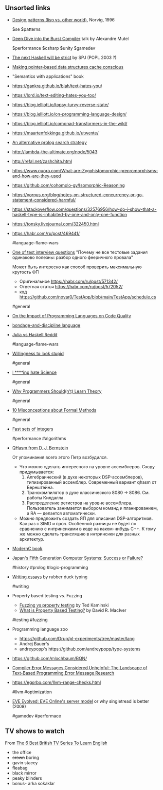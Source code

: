 ## Unsorted links


- [Design patterns (lisp vs. other world)](https://norvig.com/design-patterns/design-patterns.pdf), Norvig, 1996

  $se $patterns


- [Deep Dive into the Burst Compiler](https://www.youtube.com/watch?v=QkM6zEGFhDY) talk by Alexandre Mutel

  $performance $csharp $unity $gamedev

- [The next Haskell will be strict](https://news.ycombinator.com/item?id=1924061) by SPJ (POPL 2003 ?)

- [Making pointer-based data structures cache conscious](https://ieeexplore.ieee.org/document/889095)

- "Semantics with applications" book

- https://gankra.github.io/blah/text-hates-you/
- https://lord.io/text-editing-hates-you-too/
- https://blog.ielliott.io/topsy-turvy-reverse-state/
- https://blog.ielliott.io/on-programming-language-design/
- https://blog.ielliott.io/comonad-transformers-in-the-wild/
- https://maartenfokkinga.github.io/utwente/
- [An alternative prolog search strategy](https://dl.acm.org/doi/10.1145/67312.67339)
- http://lambda-the-ultimate.org/node/5043
- http://refal.net/zashchita.html
- https://www.quora.com/What-are-Zygohistomorphic-prepromorphisms-and-how-are-they-used
- https://github.com/cohomolo-gy/Isomorphic-Reasoning
- https://vorpus.org/blog/notes-on-structured-concurrency-or-go-statement-considered-harmful/
- https://stackoverflow.com/questions/32576956/how-do-i-show-that-a-haskell-type-is-inhabited-by-one-and-only-one-function
- https://tonsky.livejournal.com/322450.html
- https://habr.com/ru/post/469441/

  #language-flame-wars

- [One of test interview questions](https://habr.com/ru/post/571342) "Почему не все тестовые задания одинаково полезны: разбор одного фееричного провала"

  Может быть интересно как способ проверить максимальную крутость ФП

  * Оригинальное https://habr.com/ru/post/571342/
  * Ответная статья https://habr.com/ru/post/572052/
  * код https://github.com/novar0/TestApp/blob/main/TestApp/schedule.cs

  #general


- [On the Impact of Programming Languages on Code Quality](https://arxiv.org/pdf/1901.10220.pdf)
- [bondage-and-discipline language](http://catb.org/~esr/jargon/html/B/bondage-and-discipline-language.html)
- [Julia vs Haskell Reddit](https://www.reddit.com/r/haskell/comments/2ldvae/why_julia_and_why_not_haskell/)

  #language-flame-wars

- [Willingness to look stupid](https://danluu.com/look-stupid/)

  #general

- [I ****ing hate Science](https://buttondown.email/hillelwayne/archive/i-ing-hate-science/)

  #general

- [Why Programmers Should(n't) Learn Theory](https://www.pathsensitive.com/2021/03/why-programmers-shouldnt-learn-theory.html)

  #general

- [10 Misconceptions about Formal Methods](https://buttondown.email/hillelwayne/archive/10-misconceptions-about-formal-methods/)

  #general

- [Fast sets of integers](https://lemire.me/blog/2012/11/13/fast-sets-of-integers)

  #performance #algorithms

- [QHasm from D. J. Bernstein](https://cr.yp.to/qhasm.html)

  От упоминания всего этого Петр возбудился.

  * Что можно сделать интересного на уровне ассемблеров. Сходу придумывается:
    1. Алгебраический (в духе некоторых DSP-ассемблеров), типизированный ассемблер. Современный вариант qhasm от Бернштейна.
    2. Транскомпилятор в духе классического 8080 -> 8086. См. работы Килдалла.
    3. Распределение регистров на уровне ассемблера. Пользователь занимается выбором команд и планированием, а RA — делается автоматически.
  * Можно предложить создать ЯП для описания DSP-алгоритмов. Как раз с SIMD и проч. Особенной разницы не будет по сравнению с интринсиками в коде на каком-нибудь C++. К тому же можно сделать трансляцию в интринсики для разных архитектур.


- [ModernC book](https://gustedt.gitlabpages.inria.fr/modern-c)

- [Japan's Fifth Generation Computer Systems: Success or Failure?](https://instadeq.com/blog/posts/japans-fifth-generation-computer-systems-success-or-failure/)

  #history #prolog #logic-programming

- [Writing essays](https://rubber-duck-typing.com/articles/2018/09/06/writing-essays/) by rubber duck typing

  #writing

- Property based testing vs. Fuzzing

  * [Fuzzing vs property testing](https://www.tedinski.com/2018/12/11/fuzzing-and-property-testing.html) by Ted Kaminski
  * [What is Property Based Testing?](https://hypothesis.works/articles/what-is-property-based-testing/) by David R. MacIver

  #testing #fuzzing

- Programming language zoo

  * https://github.com/Drup/pl-experiments/tree/master/lang
  * Andrej Bauer's
  * andreypopp's https://github.com/andreypopp/type-systems

- https://github.com/mlochbaum/BQN/

- [Compiler Error Messages Considered Unhelpful: The Landscape of Text-Based Programming Error Message Research](https://web.eecs.umich.edu/~akamil/papers/iticse19.pdf)

- https://egorbo.com/llvm-range-checks.html

  #llvm #optimization
  
- [EVE Evolved: EVE Online's server model](https://www.engadget.com/2008-09-28-eve-evolved-eve-onlines-server-model.html)  or why singletread is better (2008)

  #gamedev #performace

## TV shows to watch

From [The 6 Best British TV Series To Learn English](https://www.youtube.com/watch?v=KWNfw9uxUtk)

* the office
* ~~crown~~ boring
* gavin stacey
* fleabag
* black mirror
* peaky blinders
* bonus- arka sokaklar
